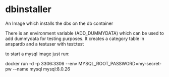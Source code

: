 # dbinstaller


An Image which installs the dbs on the db container

There is an environment variable (ADD_DUMMYDATA) which can be used to add dummydata for testing purposes.
It creates a category table in anspardb and a testuser with test:test


to start a mysql image just run:

docker run -d -p 3306:3306 --env MYSQL_ROOT_PASSWORD=my-secret-pw --name mysql mysql:8.0.26
